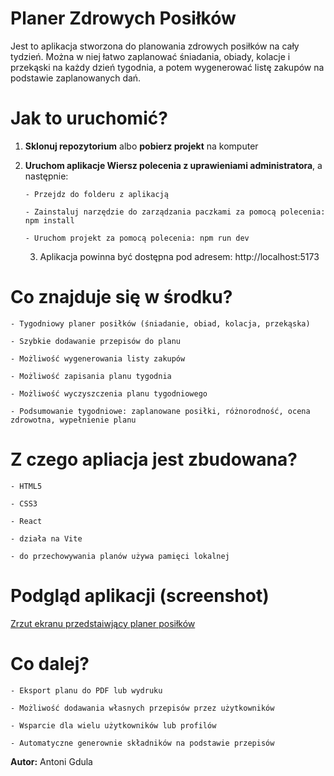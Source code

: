 # Planer Zdrowych Posiłków

Jest to aplikacja stworzona do planowania zdrowych posiłków na cały tydzień. Można w niej łatwo zaplanować śniadania, obiady, kolacje i przekąski na każdy dzień tygodnia, a potem wygenerować listę zakupów na podstawie zaplanowanych dań.

# Jak to uruchomić?

1.  **Sklonuj repozytorium** albo **pobierz projekt** na komputer
2.  **Uruchom aplikacje Wiersz polecenia z uprawieniami administratora**, a następnie:

        - Przejdz do folderu z aplikacją

        - Zainstaluj narzędzie do zarządzania paczkami za pomocą polecenia: npm install

        - Uruchom projekt za pomocą polecenia: npm run dev

    3. Aplikacja powinna być dostępna pod adresem: http://localhost:5173

# Co znajduje się w środku?

    - Tygodniowy planer posiłków (śniadanie, obiad, kolacja, przekąska)

    - Szybkie dodawanie przepisów do planu

    - Możliwość wygenerowania listy zakupów

    - Możliwość zapisania planu tygodnia

    - Możliwość wyczyszczenia planu tygodniowego

    - Podsumowanie tygodniowe: zaplanowane posiłki, różnorodność, ocena zdrowotna, wypełnienie planu

# Z czego apliacja jest zbudowana?

    - HTML5

    - CSS3

    - React

    - działa na Vite

    - do przechowywania planów używa pamięci lokalnej

# Podgląd aplikacji (screenshot)

[Zrzut ekranu przedstaiwjący planer posiłków]()

# Co dalej?

    - Eksport planu do PDF lub wydruku

    - Możliwość dodawania własnych przepisów przez użytkowników

    - Wsparcie dla wielu użytkowników lub profilów

    - Automatyczne generownie składników na podstawie przepisów

**Autor:** Antoni Gdula
